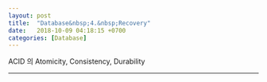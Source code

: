 ```yaml
---
layout: post
title:  "Database&nbsp;4.&nbsp;Recovery"
date:   2018-10-09 04:18:15 +0700
categories: [Database]
---
```


ACID 의 Atomicity, Consistency, Durability

---

